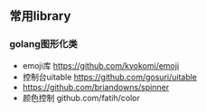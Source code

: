 ## 常用library
### golang图形化类
- emoji库 https://github.com/kyokomi/emoji
- 控制台uitable https://github.com/gosuri/uitable
- https://github.com/briandowns/spinner
- 颜色控制 github.com/fatih/color